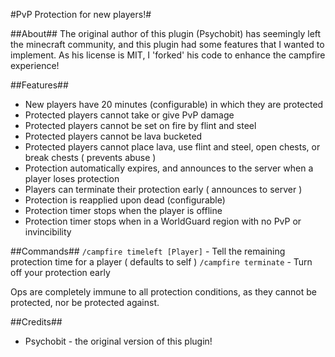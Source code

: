 #PvP Protection for new players!#

##About##
The original author of this plugin (Psychobit) has seemingly left the minecraft community,
and this plugin had some features that I wanted to implement. As his license is
MIT, I 'forked' his code to enhance the campfire experience!

##Features##
* New players have 20 minutes (configurable) in which they are protected
* Protected players cannot take or give PvP damage
* Protected players cannot be set on fire by flint and steel
* Protected players cannot be lava bucketed
* Protected players cannot place lava, use flint and steel, open chests, or break chests ( prevents abuse )
* Protection automatically expires, and announces to the server when a player loses protection
* Players can terminate their protection early ( announces to server )
* Protection is reapplied upon dead (configurable)
* Protection timer stops when the player is offline
* Protection timer stops when in a WorldGuard region with no PvP or invincibility

##Commands##
`/campfire timeleft [Player]` - Tell the remaining protection time for a player ( defaults to self )
`/campfire terminate` - Turn off your protection early

Ops are completely immune to all protection conditions, as they cannot be protected, nor be protected against.

##Credits##
* Psychobit - the original version of this plugin!